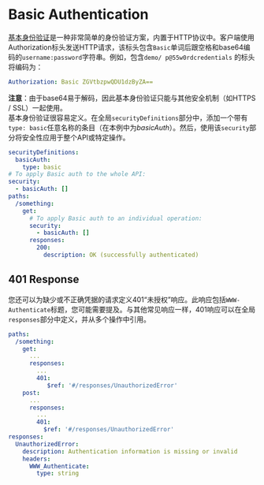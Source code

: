 # Basic Authentication

[基本身份验证](https://en.wikipedia.org/wiki/Basic_access_authentication)是一种非常简单的身份验证方案，内置于HTTP协议中。客户端使用Authorization标头发送HTTP请求，该标头包含`Basic`单词后跟空格和base64编码的`username:password`字符串。例如，包含`demo/ p@55w0rdcredentials` 的标头将编码为：

```YAML
Authorization: Basic ZGVtbzpwQDU1dzByZA==
```

**注意**：由于base64易于解码，因此基本身份验证只能与其他安全机制（如HTTPS / SSL）一起使用。  
基本身份验证很容易定义。在全局`securityDefinitions`部分中，添加一个带有`type: basic`任意名称的条目（在本例中为*basicAuth*）。然后，使用该`security`部分将安全性应用于整个API或特定操作。

```YAML
securityDefinitions:
  basicAuth:
    type: basic
# To apply Basic auth to the whole API:
security:
  - basicAuth: []
paths:
  /something:
    get:
      # To apply Basic auth to an individual operation:
      security:
        - basicAuth: []
      responses:
        200:
          description: OK (successfully authenticated)
```

## 401 Response

您还可以为缺少或不正确凭据的请求定义401“未授权”响应。此响应包括`WWW-Authenticate`标题，您可能需要提及。与其他常见响应一样，401响应可以在全局`responses`部分中定义，并从多个操作中引用。

```YAML
paths:
  /something:
    get:
      ...
      responses:
        ...
        401:
           $ref: '#/responses/UnauthorizedError'
    post:
      ...
      responses:
        ...
        401:
          $ref: '#/responses/UnauthorizedError'
responses:
  UnauthorizedError:
    description: Authentication information is missing or invalid
    headers:
      WWW_Authenticate:
        type: string
```